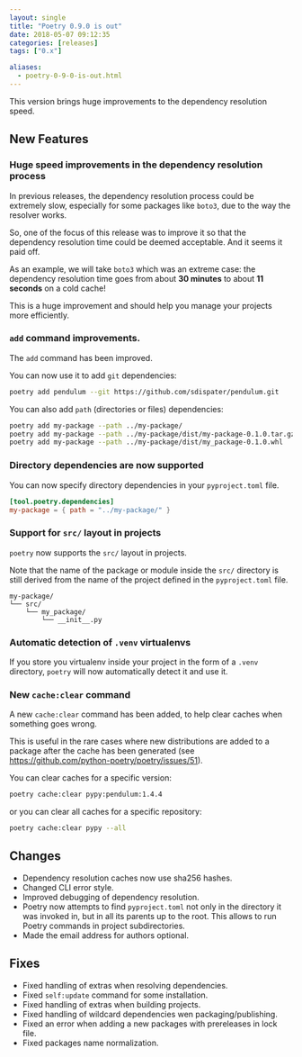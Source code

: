 ```yaml
---
layout: single
title: "Poetry 0.9.0 is out"
date: 2018-05-07 09:12:35
categories: [releases]
tags: ["0.x"]

aliases:
  - poetry-0-9-0-is-out.html
---
```


This version brings huge improvements to the dependency resolution speed.

## New Features

### Huge speed improvements in the dependency resolution process

In previous releases, the dependency resolution process could be extremely slow, especially
for some packages like `boto3`, due to the way the resolver works.

So, one of the focus of this release was to improve it so that the dependency resolution time
could be deemed acceptable. And it seems it paid off.

As an example, we will take `boto3` which was an extreme case: the dependency resolution time goes
from about **30 minutes** to about **11 seconds** on a cold cache!

This is a huge improvement and should help you manage your projects more efficiently.

### `add` command improvements.

The `add` command has been improved.

You can now use it to add `git` dependencies:

```bash
poetry add pendulum --git https://github.com/sdispater/pendulum.git
```

You can also add `path` (directories or files) dependencies:

```bash
poetry add my-package --path ../my-package/
poetry add my-package --path ../my-package/dist/my-package-0.1.0.tar.gz
poetry add my-package --path ../my-package/dist/my_package-0.1.0.whl
```

### Directory dependencies are now supported

You can now specify directory dependencies in your `pyproject.toml` file.

```toml
[tool.poetry.dependencies]
my-package = { path = "../my-package/" }
```

### Support for `src/` layout in projects

`poetry` now supports the `src/` layout in projects.

Note that the name of the package or module inside the `src/` directory
is still derived from the name of the project defined in the `pyproject.toml` file.

```text
my-package/
└── src/
    └── my_package/
        └── __init__.py
```

### Automatic detection of `.venv` virtualenvs

If you store you virtualenv inside your project in the form of a `.venv` directory,
`poetry` will now automatically detect it and use it.

### New `cache:clear` command

A new `cache:clear` command has been added, to help clear caches when something goes wrong.

This is useful in the rare cases where new distributions are added to a package after the cache
has been generated (see https://github.com/python-poetry/poetry/issues/51).

You can clear caches for a specific version:

```bash
poetry cache:clear pypy:pendulum:1.4.4
```

or you can clear all caches for a specific repository:

```bash
poetry cache:clear pypy --all
```

## Changes

- Dependency resolution caches now use sha256 hashes.
- Changed CLI error style.
- Improved debugging of dependency resolution.
- Poetry now attempts to find `pyproject.toml` not only in the directory it was
  invoked in, but in all its parents up to the root. This allows to run Poetry
  commands in project subdirectories.
- Made the email address for authors optional.

## Fixes

- Fixed handling of extras when resolving dependencies.
- Fixed `self:update` command for some installation.
- Fixed handling of extras when building projects.
- Fixed handling of wildcard dependencies wen packaging/publishing.
- Fixed an error when adding a new packages with prereleases in lock file.
- Fixed packages name normalization.
